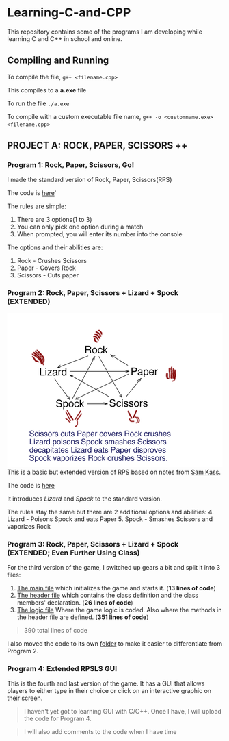 # Learning-C-and-CPP
This repository contains some of the programs I am developing while learning C and C++ in school and online.

## Compiling and Running
To compile the file, `g++ <filename.cpp>`

This compiles to a **a.exe** file

To run the file `./a.exe`

To compile with a custom executable file name, `g++ -o <customname.exe> <filename.cpp>`

## PROJECT A: ROCK, PAPER, SCISSORS ++

### Program 1: Rock, Paper, Scissors, Go!
I made the standard version of Rock, Paper, Scissors(RPS)

The code is [here](https://github.com/Newton-Musyimi/Learning-C-and-CPP/blob/master/rps.cpp)'

The rules are simple:
1.  There are 3 options(1 to 3)
2.  You can only pick one option during a match
3.  When prompted, you will enter its number into the console

The options and their abilities are:
1. Rock - Crushes Scissors
2. Paper - Covers Rock
3. Scissors - Cuts paper

### Program 2: Rock, Paper, Scissors + Lizard + Spock (EXTENDED)
![The RPSLS image](Rock%20Paper%20Scissors%20Extended/RPSLS.gif)
This is a basic but extended version of RPS based on notes from [Sam Kass](http://www.samkass.com/theories/RPSSL.html).

The code is [here](https://github.com/Newton-Musyimi/Learning-C-and-CPP/blob/master/rpsls_basic.cpp)

It introduces *Lizard* and *Spock* to the standard version.

The rules stay the same but there are 2 additional options and abilities:
4. Lizard - Poisons Spock and eats Paper
5. Spock - Smashes Scissors and vaporizes Rock

### Program 3: Rock, Paper, Scissors + Lizard + Spock (EXTENDED; Even Further Using Class) 
For the third version of the game, I switched up gears a bit and split it into 3 files:
1. [The main file](https://github.com/Newton-Musyimi/Learning-C-and-CPP/blob/master/Rock%20Paper%20Scissors%20Extended/rpslsGAME.cpp) which initializes the game and starts it. (**13 lines of code**)
2. [The header file](https://github.com/Newton-Musyimi/Learning-C-and-CPP/blob/master/Rock%20Paper%20Scissors%20Extended/rpsls.hpp) which contains the class definition and the class members' declaration. (**26 lines of code**)
3. [The logic file](https://github.com/Newton-Musyimi/Learning-C-and-CPP/blob/master/Rock%20Paper%20Scissors%20Extended/rpsls.cpp) Where the game logic is coded. Also where the methods in the header file are defined. (**351 lines of code**)

>390 total lines of code

I also moved the code to its own [folder](https://github.com/Newton-Musyimi/Learning-C-and-CPP/tree/master/Rock%20Paper%20Scissors%20Extended) to make it easier to differentiate from Program 2.

### Program 4: Extended RPSLS GUI 
This is the fourth and last version of the game. It has a GUI that allows players to either type in their choice or click on an interactive graphic on their screen.

>I haven't yet got to learning GUI with C/C++. Once I have, I will upload the code for Program 4.

>I will also add comments to the code when I have time